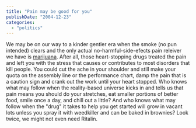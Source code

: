```yaml
---
title: "Pain may be good for you"
publishDate: "2004-12-23"
categories: 
  - "politics"
---
```


We may be on our way to a kinder gentler era when the smoke (no pun intended) clears and the only actual no-harmful-side-efects pain releiver we have is [marijuana](http://www.norml.org/). After all, those heart-stopping drugs treated the pain and left you with the stress that causes or contributes to most disorders that kill people. You could cut the ache in your shoulder and still make your quota on the assembly line or the performance chart, damp the pain that is a caution sign and crank out the work until your heart stopped. Who knows what may follow when the reality-based universe kicks in and tells us that pain means you should do your stretches, eat smaller portions of better food, smile once a day, and chill out a little? And who knows what may follow when the "drug" it takes to help you get started will grow in vacant lots unless you spray it with weedkiller and can be baked in brownies? Look twice, we might not even need Ritalin.
